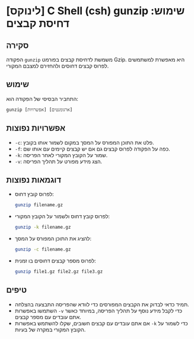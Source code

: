 # [לינוקס] C Shell (csh) gunzip שימוש: דחיסת קבצים

## סקירה
הפקודה `gunzip` משמשת לדחיסת קבצים בפורמט Gzip. היא מאפשרת למשתמשים לפרוס קבצים דחוסים ולהחזירם למצבם המקורי.

## שימוש
התחביר הבסיסי של הפקודה הוא:
```
gunzip [אפשרויות] [ארגומנטים]
```

## אפשרויות נפוצות
- `-c`: פלט את התוכן המפורס על המסך במקום לשמור אותו בקובץ.
- `-f`: כפה על הפקודה לפרוס קבצים גם אם יש קבצים קיימים עם אותו שם.
- `-k`: שמור על הקובץ המקורי לאחר הפריסה.
- `-v`: הצג מידע מפורט על תהליך הפריסה.

## דוגמאות נפוצות
- לפרוס קובץ דחוס:
  ```bash
  gunzip filename.gz
  ```

- לפרוס קובץ דחוס ולשמור על הקובץ המקורי:
  ```bash
  gunzip -k filename.gz
  ```

- להציג את התוכן המפורס על המסך:
  ```bash
  gunzip -c filename.gz
  ```

- לפרוס מספר קבצים דחוסים בו זמנית:
  ```bash
  gunzip file1.gz file2.gz file3.gz
  ```

## טיפים
- תמיד כדאי לבדוק את הקבצים המפורסים כדי לוודא שהפריסה התבצעה בהצלחה.
- השתמשו באפשרות `-v` כדי לקבל מידע נוסף על תהליך הפריסה, במיוחד כאשר אתם עובדים עם מספר קבצים.
- אם אתם עובדים עם קבצים חשובים, שקלו להשתמש באפשרות `-k` כדי לשמור על הקובץ המקורי במקרה של בעיות.